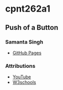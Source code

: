 # cpnt262a1
## Push of a Button
### Samanta Singh
- [GitHub Pages](https://samantasingh.github.io/cpnt262-a1/)

### Attributions 
- [YouTube](https://www.youtube.com/watch?v=W6NZfCO5SIk&t=2122s)
- [W3schools](https://www.w3schools.com/js/js_htmldom_html.asp)